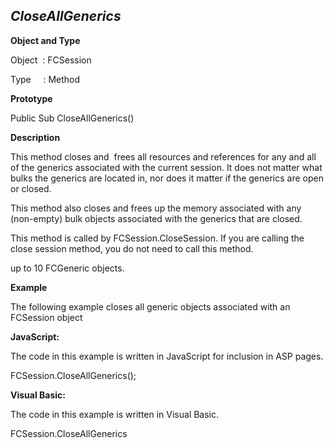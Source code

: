 _CloseAllGenerics_
------------------

**Object and Type**

Object  : FCSession

Type     : Method

**Prototype**

Public Sub CloseAllGenerics()

**Description**

This method closes and  frees all resources and references for any and all of the generics associated with the current session. It does not matter what bulks the generics are located in, nor does it matter if the generics are open or closed.

This method also closes and frees up the memory associated with any (non-empty) bulk objects associated with the generics that are closed.

This method is called by FCSession.CloseSession. If you are calling the close session method, you do not need to call this method.

up to 10 FCGeneric objects.

**Example**

The following example closes all generic objects associated with an FCSession object

**JavaScript:**

The code in this example is written in JavaScript for inclusion in ASP pages.

FCSession.CloseAllGenerics();

**Visual Basic:**

The code in this example is written in Visual Basic.

FCSession.CloseAllGenerics